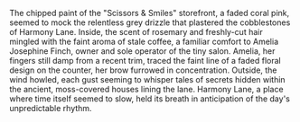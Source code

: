 The chipped paint of the "Scissors & Smiles" storefront, a faded coral pink, seemed to mock the relentless grey drizzle that plastered the cobblestones of Harmony Lane.  Inside, the scent of rosemary and freshly-cut hair mingled with the faint aroma of stale coffee, a familiar comfort to Amelia Josephine Finch, owner and sole operator of the tiny salon.  Amelia, her fingers still damp from a recent trim, traced the faint line of a faded floral design on the counter, her brow furrowed in concentration.  Outside, the wind howled, each gust seeming to whisper tales of secrets hidden within the ancient, moss-covered houses lining the lane.  Harmony Lane, a place where time itself seemed to slow, held its breath in anticipation of the day's unpredictable rhythm.
